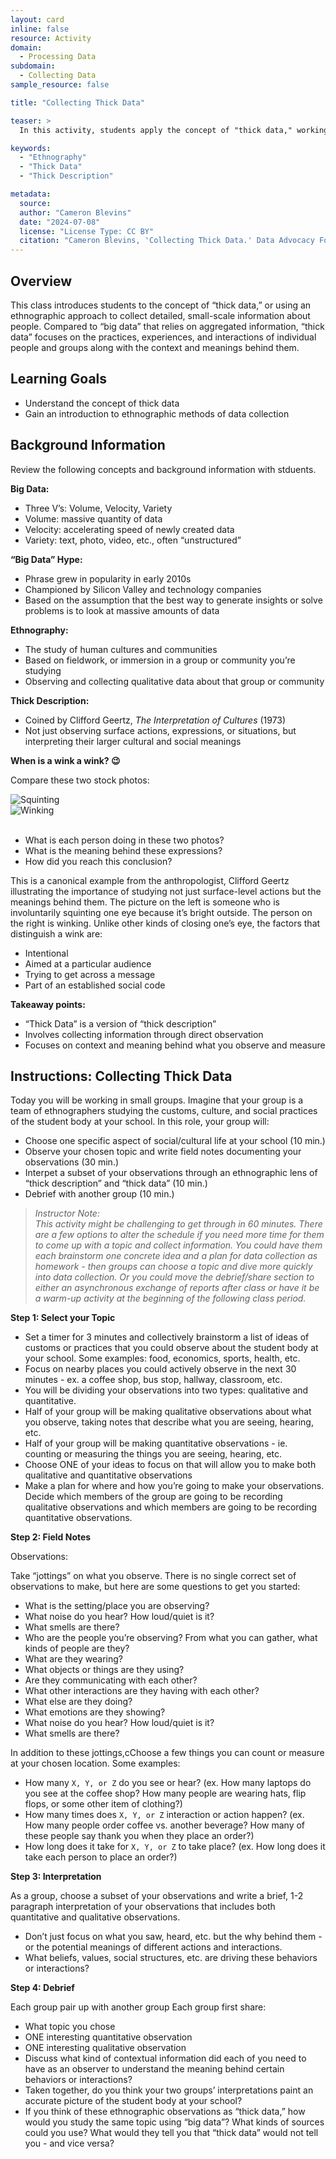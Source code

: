 ```yaml
---
layout: card
inline: false
resource: Activity
domain:
  - Processing Data
subdomain:
  - Collecting Data
sample_resource: false

title: "Collecting Thick Data"

teaser: >
  In this activity, students apply the concept of "thick data," working in small groups to collection information about the customs, culture, and social practices of the student body at their school.

keywords:
  - "Ethnography"
  - "Thick Data"
  - "Thick Description"

metadata:
  source:
  author: "Cameron Blevins"
  date: "2024-07-08"
  license: "License Type: CC BY"
  citation: "Cameron Blevins, 'Collecting Thick Data.' Data Advocacy For All"
---
```


## Overview

This class introduces students to the concept of “thick data,” or using an ethnographic approach to collect detailed, small-scale information about people. Compared to “big data” that relies on aggregated information, “thick data” focuses on the practices, experiences, and interactions of individual people and groups along with the context and meanings behind them.

## Learning Goals

- Understand the concept of thick data
- Gain an introduction to ethnographic methods of data collection

## Background Information

Review the following concepts and background information with stduents.

**Big Data:**

- Three V’s: Volume, Velocity, Variety
- Volume: massive quantity of data
- Velocity: accelerating speed of newly created data
- Variety: text, photo, video, etc., often “unstructured”

**“Big Data” Hype:**

- Phrase grew in popularity in early 2010s
- Championed by Silicon Valley and technology companies
- Based on the assumption that the best way to generate insights or solve problems is to look at massive amounts of data

**Ethnography:**

- The study of human cultures and communities
- Based on fieldwork, or immersion in a group or community you’re studying
- Observing and collecting qualitative data about that group or community

**Thick Description:**

- Coined by Clifford Geertz, _The Interpretation of Cultures_ (1973)
- Not just observing surface actions, expressions, or situations, but interpreting their larger cultural and social meanings

**When is a wink a wink? 😉**

Compare these two stock photos:

<div class="row">
  <div class="col-md-6">
    <img src="{{site.baseurl}}/assets/img/resource-images/squinting.jpg" class="img-fluid" alt="Squinting" />
  </div>
  <div class="col-md-6">
    <img src="{{site.baseurl}}/assets/img/resource-images/winking.jpg" class="img-fluid" alt="Winking" />
  </div>
</div><br>

- What is each person doing in these two photos?
- What is the meaning behind these expressions?
- How did you reach this conclusion?

This is a canonical example from the anthropologist, Clifford Geertz illustrating the importance of studying not just surface-level actions but the meanings behind them. The picture on the left is someone who is involuntarily squinting one eye because it’s bright outside. The person on the right is winking. Unlike other kinds of closing one’s eye, the factors that distinguish a wink are:

- Intentional
- Aimed at a particular audience
- Trying to get across a message
- Part of an established social code

**Takeaway points:**

- “Thick Data” is a version of “thick description”
- Involves collecting information through direct observation
- Focuses on context and meaning behind what you observe and measure

## Instructions: Collecting Thick Data

Today you will be working in small groups. Imagine that your group is a team of ethnographers studying the customs, culture, and social practices of the student body at your school. In this role, your group will:

- Choose one specific aspect of social/cultural life at your school (10 min.)
- Observe your chosen topic and write field notes documenting your observations (30 min.)
- Interpet a subset of your observations through an ethnographic lens of “thick description” and “thick data” (10 min.)
- Debrief with another group (10 min.)

> _Instructor Note:<br>This activity might be challenging to get through in 60 minutes. There are a few options to alter the schedule if you need more time for them to come up with a topic and collect information. You could have them each brainstorm one concrete idea and a plan for data collection as homework - then groups can choose a topic and dive more quickly into data collection. Or you could move the debrief/share section to either an asynchronous exchange of reports after class or have it be a warm-up activity at the beginning of the following class period._

**Step 1: Select your Topic**

- Set a timer for 3 minutes and collectively brainstorm a list of ideas of customs or practices that you could observe about the student body at your school. Some examples: food, economics, sports, health, etc.
- Focus on nearby places you could actively observe in the next 30 minutes - ex. a coffee shop, bus stop, hallway, classroom, etc.
- You will be dividing your observations into two types: qualitative and quantitative.
- Half of your group will be making qualitative observations about what you observe, taking notes that describe what you are seeing, hearing, etc.
- Half of your group will be making quantitative observations - ie. counting or measuring the things you are seeing, hearing, etc.
- Choose ONE of your ideas to focus on that will allow you to make both qualitative and quantitative observations
- Make a plan for where and how you’re going to make your observations. Decide which members of the group are going to be recording qualitative observations and which members are going to be recording quantitative observations.

**Step 2: Field Notes**

Observations:

Take “jottings” on what you observe. There is no single correct set of observations to make, but here are some questions to get you started:

- What is the setting/place you are observing?
- What noise do you hear? How loud/quiet is it?
- What smells are there?
- Who are the people you’re observing? From what you can gather, what kinds of people are they?
- What are they wearing?
- What objects or things are they using?
- Are they communicating with each other?
- What other interactions are they having with each other?
- What else are they doing?
- What emotions are they showing?
- What noise do you hear? How loud/quiet is it?
- What smells are there?

In addition to these jottings,cChoose a few things you can count or measure at your chosen location. Some examples:

- How many `X, Y, or Z` do you see or hear? (ex. How many laptops do you see at the coffee shop? How many people are wearing hats, flip flops, or some other item of clothing?)
- How many times does `X, Y, or Z` interaction or action happen? (ex. How many people order coffee vs. another beverage? How many of these people say thank you when they place an order?)
- How long does it take for `X, Y, or Z` to take place? (ex. How long does it take each person to place an order?)

**Step 3: Interpretation**

As a group, choose a subset of your observations and write a brief, 1-2 paragraph interpretation of your observations that includes both quantitative and qualitative observations.

- Don’t just focus on what you saw, heard, etc. but the why behind them - or the potential meanings of different actions and interactions.
- What beliefs, values, social structures, etc. are driving these behaviors or interactions?

**Step 4: Debrief**

Each group pair up with another group
Each group first share:

- What topic you chose
- ONE interesting quantitative observation
- ONE interesting qualitative observation
- Discuss what kind of contextual information did each of you need to have as an observer to understand the meaning behind certain behaviors or interactions?
- Taken together, do you think your two groups’ interpretations paint an accurate picture of the student body at your school?
- If you think of these ethnographic observations as “thick data,” how would you study the same topic using “big data”? What kinds of sources could you use? What would they tell you that “thick data” would not tell you - and vice versa?
